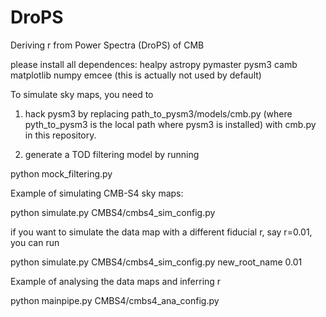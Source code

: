 # DroPS
Deriving r from Power Spectra (DroPS) of CMB


please install all dependences:
healpy
astropy
pymaster 
pysm3
camb
matplotlib
numpy
emcee (this is actually not used by default)

To simulate sky maps, you need to

1. hack pysm3 by replacing path_to_pysm3/models/cmb.py (where pyth_to_pysm3 is the local path where pysm3 is installed) with cmb.py in this repository.

2. generate a TOD filtering model by running

python mock_filtering.py



Example of simulating CMB-S4 sky maps:

python simulate.py CMBS4/cmbs4_sim_config.py

if you want to simulate the data map with a different fiducial r, say r=0.01, you can run

python simulate.py CMBS4/cmbs4_sim_config.py  new_root_name  0.01


Example of analysing the data maps and inferring r

python mainpipe.py CMBS4/cmbs4_ana_config.py 
